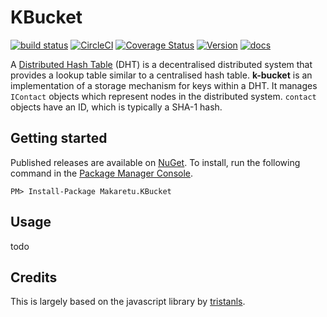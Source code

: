 # KBucket
[![build status](https://ci.appveyor.com/api/projects/status/github/richardschneider/k-bucket?branch=master&svg=true)](https://ci.appveyor.com/project/richardschneider/k-bucket) 
[![CircleCI](https://circleci.com/gh/richardschneider/k-bucket.svg?style=svg)](https://circleci.com/gh/richardschneider/k-bucket)
[![Coverage Status](https://coveralls.io/repos/richardschneider/k-bucket/badge.svg?branch=master&service=github)](https://coveralls.io/github/richardschneider/k-bucket?branch=master)
[![Version](https://img.shields.io/nuget/v/Makaretu.svg)](https://www.nuget.org/packages/Makaretu.KBucket)
[![docs](https://cdn.rawgit.com/richardschneider/k-bucket/master/doc/images/docs-latest-green.svg)](https://richardschneider.github.io/k-bucket/articles/intro.html)

A [Distributed Hash Table](http://en.wikipedia.org/wiki/Distributed_hash_table) (DHT) is a 
decentralised distributed system that provides a lookup table similar to a centralised hash table. 
**k-bucket** is an implementation of a storage mechanism for keys within a DHT. It 
manages `IContact` objects which represent nodes in the distributed system. 
`contact` objects have an ID, which is typically a SHA-1 hash.

## Getting started

Published releases are available on [NuGet](https://www.nuget.org/packages/Makaretu.KBucket).  To install, 
run the following command in the [Package Manager Console](https://docs.nuget.org/docs/start-here/using-the-package-manager-console).

    PM> Install-Package Makaretu.KBucket

## Usage

todo

## Credits

This is largely based on the javascript library by [tristanls](https://github.com/tristanls/k-bucket).
